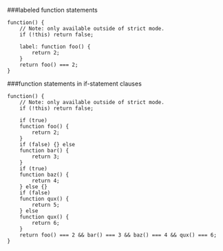 ###labeled function statements
          
```
function() {
    // Note: only available outside of strict mode.
    if (!this) return false;

    label: function foo() {
        return 2;
    }
    return foo() === 2;
}
```
###function statements in if-statement clauses
          
```
function() {
    // Note: only available outside of strict mode.
    if (!this) return false;

    if (true)
    function foo() {
        return 2;
    }
    if (false) {} else
    function bar() {
        return 3;
    }
    if (true)
    function baz() {
        return 4;
    } else {}
    if (false)
    function qux() {
        return 5;
    } else
    function qux() {
        return 6;
    }
    return foo() === 2 && bar() === 3 && baz() === 4 && qux() === 6;
}
```

